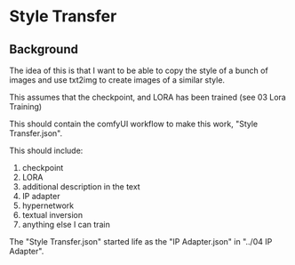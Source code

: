 # Style Transfer

## Background

The idea of this is that I want to be able to copy the style of a bunch of images and use txt2img
to create images of a similar style.

This assumes that the checkpoint, and LORA has been trained (see 03 Lora Training)

This should contain the comfyUI workflow to make this work, "Style Transfer.json".

This should include:
1. checkpoint
2. LORA
3. additional description in the text
4. IP adapter
5. hypernetwork
6. textual inversion
7. anything else I can train

The "Style Transfer.json" started life as the "IP Adapter.json" in "../04 IP Adapter".